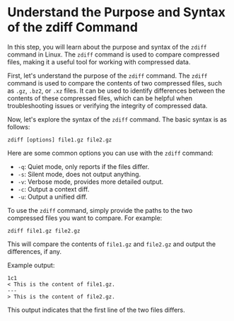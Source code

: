 # Understand the Purpose and Syntax of the zdiff Command

In this step, you will learn about the purpose and syntax of the `zdiff` command in Linux. The `zdiff` command is used to compare compressed files, making it a useful tool for working with compressed data.

First, let's understand the purpose of the `zdiff` command. The `zdiff` command is used to compare the contents of two compressed files, such as `.gz`, `.bz2`, or `.xz` files. It can be used to identify differences between the contents of these compressed files, which can be helpful when troubleshooting issues or verifying the integrity of compressed data.

Now, let's explore the syntax of the `zdiff` command. The basic syntax is as follows:

```
zdiff [options] file1.gz file2.gz
```

Here are some common options you can use with the `zdiff` command:

- `-q`: Quiet mode, only reports if the files differ.
- `-s`: Silent mode, does not output anything.
- `-v`: Verbose mode, provides more detailed output.
- `-c`: Output a context diff.
- `-u`: Output a unified diff.

To use the `zdiff` command, simply provide the paths to the two compressed files you want to compare. For example:

```
zdiff file1.gz file2.gz
```

This will compare the contents of `file1.gz` and `file2.gz` and output the differences, if any.

Example output:

```
1c1
< This is the content of file1.gz.
---
> This is the content of file2.gz.
```

This output indicates that the first line of the two files differs.
